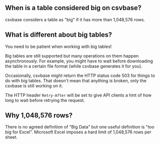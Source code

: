 <!--
title = "When are tables 'big'?"
description = "What counts as 'big'?  What is different about big tables?"
draft = false
created = 2024-07-02
updated = 2024-07-02
category = "basics"
-->

## When is a table considered big on csvbase?

csvbase considers a table as "big" if it has more than 1,048,576 rows.

## What is different about big tables?

You need to be patient when working with big tables!

Big tables are still supported but many operations on them happen
asynchronously.  For example, you might have to wait before downloading the
table in a certain file format (while csvbase generates it for you).

Occasionally, csvbase might return the HTTP status code 503 for things to do
with big tables.  That doesn't mean that anything is broken, only the csvbase
is still working on it.

The HTTP header `Retry-After` will be set to give API clients a hint of how
long to wait before retrying the request.

## Why 1,048,576 rows?

There is no agreed definition of "Big Data" but one useful definition is "too
big for Excel".  Microsoft Excel imposes a hard limit of 1,048,576 rows per
sheet.

